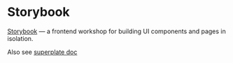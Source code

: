 # Storybook

[Storybook](https://storybook.js.org/) — a frontend workshop for building UI components and pages in isolation.

Also see [superplate doc](https://pankod.github.io/superplate/docs/nextjs/storybook)
